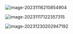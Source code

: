 ![image-20231116210854904](https://s2.loli.net/2023/11/16/ceQubgZ5BlWwO8K.png)

![image-20231117122357315](https://s2.loli.net/2023/11/17/rxy3QJkV6YAeXRi.png)

![image-20231230202947192](https://s2.loli.net/2023/12/30/U1jNwlZMtihSomT.png)